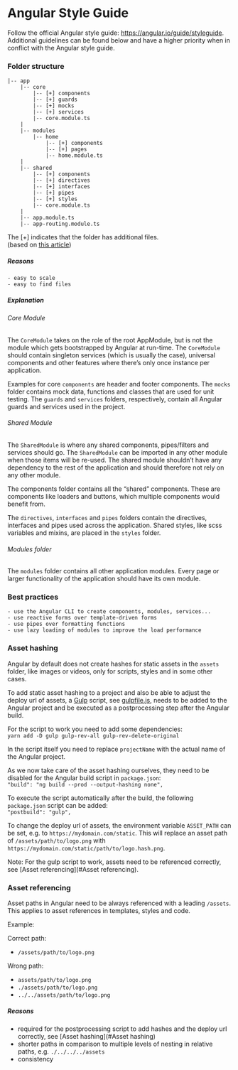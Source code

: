# Angular Style Guide

Follow the official Angular style guide: https://angular.io/guide/styleguide.  
Additional guidelines can be found below and have a higher priority when in conflict with the Angular style guide.

### Folder structure
```
|-- app
    |-- core
        |-- [+] components
        |-- [+] guards
        |-- [+] mocks
        |-- [+] services
        |-- core.module.ts
    |
    |-- modules
        |-- home
            |-- [+] components
            |-- [+] pages
            |-- home.module.ts
    |
    |-- shared
        |-- [+] components
        |-- [+] directives
        |-- [+] interfaces
        |-- [+] pipes
        |-- [+] styles
        |-- core.module.ts
    |
    |-- app.module.ts
    |-- app-routing.module.ts
```
The [+] indicates that the folder has additional files.  
(based on [this article](https://itnext.io/choosing-a-highly-scalable-folder-structure-in-angular-d987de65ec7))

#####  Reasons
    - easy to scale
    - easy to find files

#####  Explanation

###### Core Module 

The `CoreModule` takes on the role of the root AppModule, but is not the module which gets bootstrapped by Angular at run-time. 
The `CoreModule` should contain singleton services (which is usually the case), universal components and other features where there’s only once instance per application.  

Examples for core `components` are header and footer components. 
The `mocks` folder contains mock data, functions and classes that are used for unit testing. 
The `guards` and `services` folders, respectively, contain all Angular guards and services used in the project.

###### Shared Module 

The `SharedModule` is where any shared components, pipes/filters and services should go.
The `SharedModule` can be imported in any other module when those items will be re-used.
The shared module shouldn’t have any dependency to the rest of the application and should therefore not rely on any other module.

The components folder contains all the “shared” components.
These are components like loaders and buttons, which multiple components would benefit from.

The `directives`, `interfaces` and `pipes` folders contain the directives, interfaces and pipes used across the application.
Shared styles, like scss variables and mixins, are placed in the `styles` folder.

###### Modules folder

The `modules` folder contains all other application modules.
Every page or larger functionality of the application should have its own module. 


### Best practices
    - use the Angular CLI to create components, modules, services...
    - use reactive forms over template-driven forms
    - use pipes over formatting functions
    - use lazy loading of modules to improve the load performance

### Asset hashing

Angular by default does not create hashes for static assets in the `assets` folder, like images or videos,
only for scripts, styles and in some other cases.

To add static asset hashing to a project 
and also be able to adjust the deploy url of assets,
a [Gulp](https://gulpjs.com/) script, see [gulpfile.js](./gulpfile.js), needs to be added to the Angular project 
and be executed as a postprocessing step after the Angular build.

For the script to work you need to add some dependencies:  
`yarn add -D gulp gulp-rev-all gulp-rev-delete-original`

In the script itself you need to replace `projectName` with the actual name of the Angular project.

As we now take care of the asset hashing ourselves, they need to be disabled for the Angular build script in `package.json`:  
`"build": "ng build --prod --output-hashing none",`

To execute the script automatically after the build, the following `package.json` script can be added:  
`"postbuild": "gulp",`

To change the deploy url of assets, the environment variable `ASSET_PATH` can be set, e.g. to `https://mydomain.com/static`.
This will replace an asset path of `/assets/path/to/logo.png` with `https://mydomain.com/static/path/to/logo.hash.png`.

Note: For the gulp script to work, assets need to be referenced correctly, see [Asset referencing](#Asset referencing).

### Asset referencing

Asset paths in Angular need to be always referenced with a leading `/assets`.
This applies to asset references in templates, styles and code.

Example:

Correct path:
- `/assets/path/to/logo.png`

Wrong path:
- `assets/path/to/logo.png`
- `./assets/path/to/logo.png`
- `../../assets/path/to/logo.png`

#####  Reasons
- required for the postprocessing script to add hashes and the deploy url correctly, see [Asset hashing](#Asset hashing)
- shorter paths in comparison to multiple levels of nesting in relative paths, e.g. `./../../../assets`
- consistency
